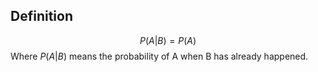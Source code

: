 ## Definition
$$ P(A|B) = P(A)$$
	Where $P(A|B)$ means the probability of A when B has already happened.